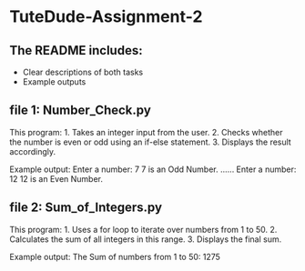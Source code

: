 # TuteDude-Assignment-2

## The README includes:
- Clear descriptions of both tasks
- Example outputs

## file 1: Number_Check.py
  This program:
    1. Takes an integer input from the user.
    2. Checks whether the number is even or odd using an if-else statement.
    3. Displays the result accordingly.
    
  Example output:
    Enter a number: 7
    7 is an Odd Number.
    ......
    Enter a number: 12
    12 is an Even Number.

## file 2: Sum_of_Integers.py
  This program:
    1. Uses a for loop to iterate over numbers from 1 to 50.
    2. Calculates the sum of all integers in this range.
    3. Displays the final sum.

  Example output:
    The Sum of numbers from 1 to 50:  1275
